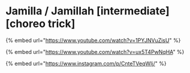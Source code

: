 # Jamilla / Jamillah  \[intermediate] \[choreo trick]

{% embed url="https://www.youtube.com/watch?v=1PYJNVuZisU" %}

{% embed url="https://www.youtube.com/watch?v=ux5T4PwNqHA" %}

{% embed url="https://www.instagram.com/p/CnteTVeqWIj/" %}
